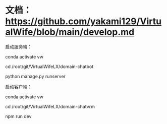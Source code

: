 # 文档：https://github.com/yakami129/VirtualWife/blob/main/develop.md

启动服务端：

conda activate vw

cd /root/git/VirtualWifeLX/domain-chatbot

python manage.py runserver




启动客户端：

conda activate vw

cd /root/git/VirtualWifeLX/domain-chatvrm

npm run dev









